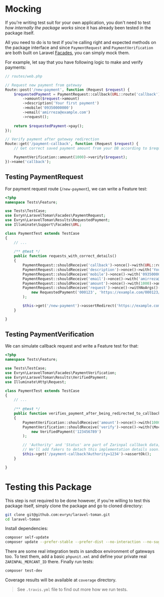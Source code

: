 # Mocking

If you're writing test suit for your own application, you don't need to test *how internally the package works* since it has already been tested in the package itself.

All you need to do is to test if you're calling right and expected methods on the package interface and since `PaymentRequest` and `PaymentVerification` are both built on Laravel [Facades](https://laravel.com/docs/master/facades), you can simply mock them.

For example, let say that you have following logic to make and verify payments:

```php
// routes/web.php

// Request new payment from gateway
Route::post('/new-payment', function (Request $request) {
    $requestedPayment = PaymentRequest::callback(URL::route('callback'))
        ->amount($request->amount)
        ->description('Your first payment')
        ->mobile('09350000000')
        ->email('amirreza@example.com')
        ->request();
        
    return $requestedPayment->pay();
});

// Verify payment after gateway redirection
Route::get('/payment-callback', function (Request $request) {
    // Get correct saved payment amount from your DB according to $request->Authority or similar callback data

    PaymentVerification::amount(1000)->verify($request);
})->name('callback');
```

## Testing PaymentRequest

For payment request route (`/new-payment`), we can write a Feature test:

```php
<?php
namespace Tests\Feature;

use Tests\TestCase;
use Evryn\LaravelToman\Facades\PaymentRequest;
use Evryn\LaravelToman\Results\RequestedPayment;
use Illuminate\Support\Facades\URL;

class PaymentTest extends TestCase
{
    // ...
    
    /** @test */
    public function requests_with_correct_details()
    {
        PaymentRequest::shouldReceive('callback')->once()->with(URL::route('callback'))->andReturnSelf();
        PaymentRequest::shouldReceive('description')->once()->with('Your first payment')->andReturnSelf();
        PaymentRequest::shouldReceive('mobile')->once()->with('09350000000')->andReturnSelf();
        PaymentRequest::shouldReceive('email')->once()->with('amirreza@example.com')->andReturnSelf();
        PaymentRequest::shouldReceive('amount')->once()->with(1000)->andReturnSelf();
        PaymentRequest::shouldReceive('request')->once()->withNoArgs()->andReturn(
            new RequestedPayment('000123', 'https://example.com/000123/pay')
        );

        $this->get('/new-payment')->assertRedirect('https://example.com/000123/pay');
    }

}
```

## Testing PaymentVerification

We can simulate callback request and write a Feature test for that:

```php
<?php
namespace Tests\Feature;

use Tests\TestCase;
use Evryn\LaravelToman\Facades\PaymentVerification;
use Evryn\LaravelToman\Results\VerifiedPayment;
use Illuminate\Http\Request;

class PaymentTest extends TestCase
{
    // ...
    
    /** @test */
    public function verifies_payment_after_being_redirected_to_callback_page()
    {
        PaymentVerification::shouldReceive('amount')->once()->with(1000)->andReturnSelf();
        PaymentVerification::shouldReceive('verify')->once()->with(\Mockery::type(Request::class))->andReturn(
            new VerifiedPayment('123456789')
        );

        // 'Authority' and 'Status' are part of Zarinpal callback data; see their docs.
        // We'll add fakers to detach this implementation details soon.
        $this->get('/payment-callback?Authority=1234')->assertOk();
    }

}
```

# Testing this Package

This step is not required to be done however, if you're willing to test this package itself, simply clone the package and go to cloned directory:
```bash
git clone git@github.com:evryn/laravel-toman.git
cd laravel-toman
```

Install dependencies:
```bash
composer self-update
composer update --prefer-stable --prefer-dist --no-interaction --no-suggest
```

There are some real integration tests in sandbox environment of gateways too. To test them, add a basic `phpunit.xml` and define your private real `ZARINPAL_MERCANT_ID` there.
Finally run tests:
```bash
composer test-dev
```

Coverage results will be available at `coverage` directory.

> See `.travis.yml` file to find out more how we run tests.